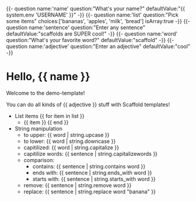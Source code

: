 {{- question name:'name' question:"What's your name?" defaultValue:"{{ system.env 'USERNAME' }}" -}}
{{- question name:'list' question:"Pick some items" choices:['bananas', 'apples', 'milk', 'bread'] isArray:true -}}
{{- question name:'sentence' question:"Enter any sentence" defaultValue:"scaffolds are SUPER cool!" -}}
{{- question name:'word' question:"What's your favorite word?" defaultValue:"scaffold" -}}
{{- question name:'adjective' question:"Enter an adjective" defaultValue:"cool" -}}

# Hello, {{ name }}

Welcome to the demo-template!

You can do all kinds of {{ adjective }} stuff with Scaffold templates!

- List items
{{ for item in list }}
  - {{ item }}
{{ end }}
- String manipulation
  - to upper: {{ word | string.upcase }}
  - to lower: {{ word | string.downcase }}
  - capitilized: {{ word | string.capitalize }}
  - capitilize words: {{ sentence | string.capitalizewords }}
  - comparison:
    - contains: {{ sentence | string.contains word }}
    - ends with: {{ sentence | string.ends_with word }}
    - starts with: {{ sentence | string.starts_with word }}
  - remove: {{ sentence | string.remove word }}
  - replace: {{ sentence | string.replace word "banana" }}
